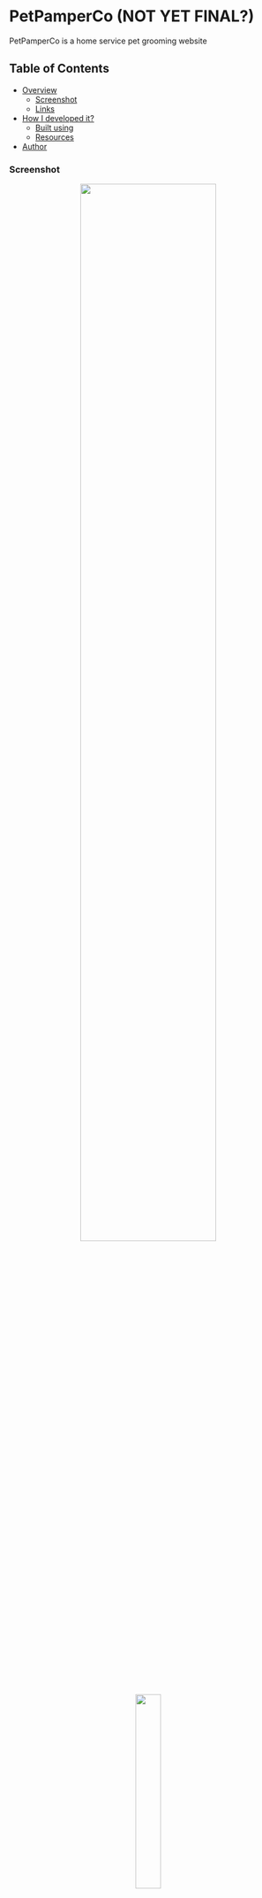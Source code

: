 # PetPamperCo (NOT YET FINAL?)
PetPamperCo is a home service pet grooming website

## Table of Contents

- [Overview](#overview)
  - [Screenshot](#screenshot)
  - [Links](#links)
- [How I developed it?](#how-i-developed-it)
  - [Built using](#built-using)
  - [Resources](#resources)
- [Author](#author)

### Screenshot

<p align="center">
  <img src="images/pet-pamper-co-desktop-ss.png" width="70%"/>
  <img src="images/pet-pamper-co-mobile-ss.png" width="30%"/>
</p>

### Links
- Source Code: https://github.com/rfcho322/pet-pamper-co
- Demo website: n/a

### How I developed it?

This website is created using **HTML and CSS**, Bootstrap 5 classes for a mobile responsive design and carousel, lastly **Github Pages** to deploy the website online.

### Built using
- Semantic HTML5
- CSS custom properties
- Bootstrap v5.2
- BEM (“Block”, “Element”, “Modifier”)

### Resources

- Bootstrap: https://getbootstrap.com/docs/5.2/getting-started/introduction/ - a free front-end framework for faster and easier web development.
- Github Pages: https://pages.github.com/ - is a static site hosting service that takes HTML, CSS, and JavaScript files straight from a repository on GitHub, optionally runs the files through a build process, and publishes a website
- FontAwesome: https://fontawesome.com/ - is a widely-used icon set that gives you scalable vector images that can be customized with CSS.
- Woman Grooming a dog - <a href="https://www.freepik.com/free-vector/cartoon-style-grooming-background_21887969.htm#query=grooming&position=42&from_view=search&track=sph">Image by pikisuperstar</a> on Freepik
- Paw icon - <a href="https://www.flaticon.com/free-icons/paw" title="paw icons">Paw icons created by Freepik - Flaticon</a>
- Female Photo 1 - <a href="https://www.freepik.com/free-photo/tender-feminine-woman-with-blue-eyes-smiles-pleasantly-has-toothy-smile-wears-white-comfortable-sweater-looks-directly-camera-isolated-pink-background_12697877.htm?query=girl%20profile&collectionId=1180&&position=5&from_view=collections#position=5">Image by wayhomestudio</a> on Freepik
- Female Photo 2 - <a href="https://www.freepik.com/free-photo/front-view-young-female-yellow-shirt-colorful-jacket-blue-jeans-posing_9333292.htm?query=business man">Image by KamranAydinov</a> on Freepik
- Male Photo - <a href="https://www.freepik.com/free-photo/front-view-male-office-worker-feeling-emotional-white-wall-work-male-job-business_16931070.htm#query=business%20man&position=45&from_view=search&track=sph">Image by KamranAydinov</a> on Freepik

## Author
- Frontend Mentor - [@rfcho322](https://www.frontendmentor.io/profile/rfcho322)
- CodePen - [@rfcho322](https://codepen.io/rfcho322)

